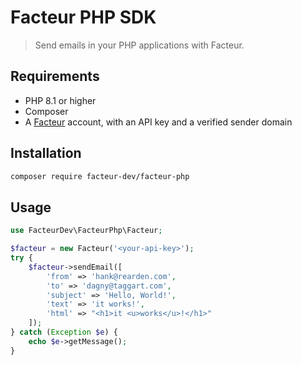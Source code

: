 # Facteur PHP SDK

> Send emails in your PHP applications with Facteur.

## Requirements

- PHP 8.1 or higher
- Composer
- A [Facteur](https://www.facteur.dev) account, with an API key and a verified sender domain

## Installation

```bash
composer require facteur-dev/facteur-php
```

## Usage

```php
use FacteurDev\FacteurPhp\Facteur;

$facteur = new Facteur('<your-api-key>');
try {
    $facteur->sendEmail([
        'from' => 'hank@rearden.com',
        'to' => 'dagny@taggart.com',
        'subject' => 'Hello, World!',
        'text' => 'it works!',
        'html' => "<h1>it <u>works</u>!</h1>"
    ]);
} catch (Exception $e) {
    echo $e->getMessage();
}
```
